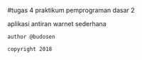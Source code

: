 #tugas 4 praktikum pemprograman dasar 2

aplikasi antiran warnet sederhana 

```
author @budosen

copyright 2018
```
